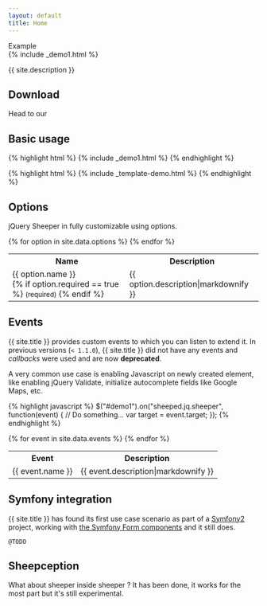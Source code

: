 ```yaml
---
layout: default
title: Home
---
```


<div class="card-demo">
  <div class="card-block">
    <div class="demo-label">Example</div>
    {% include _demo1.html %}
    <script id="demo1-prototype" type="text/template">
      {% include _template-demo.html %}
    </script>
  </div>
</div>

{{ site.description }}

## Download

Head to our

## Basic usage

{% highlight html %}
  {% include _demo1.html %}
{% endhighlight %}

{% highlight html %}
  {% include _template-demo.html %}
{% endhighlight %}

## Options

jQuery Sheeper in fully customizable using options.

<table>
    <tr>
        <th>Name</th>
        <th>Description</th>
    </tr>
    {% for option in site.data.options %}
        <tr>
            <td>
                <span class="docs-highlight">
                    {{ option.name }}<br />
                    {% if option.required == true %}
                        <small class="text-danger">(required)</small>
                    {% endif %}
                </span>
            </td>
            <td>{{ option.description|markdownify }}</td>
        </tr>
    {% endfor %}
</table>

## Events

{{ site.title }} provides custom events to which you can listen to extend it. In previous versions (`< 1.1.0`), {{ site.title }} did not have any events and *callbacks* were used and are now **deprecated**.

A very common use case is enabling Javascript on newly created element, like enabling jQuery Validate, initialize autocomplete fields like Google Maps, etc.

{% highlight javascript %}
$("#demo1").on("sheeped.jq.sheeper", function(event) {
    // Do something...
    var target = event.target;
});
{% endhighlight %}

<table>
    <tr>
        <th>Event</th>
        <th>Description</th>
    </tr>
    {% for event in site.data.events %}
        <tr>
            <td>
                <span class="docs-highlight">{{ event.name }}</span>
            </td>
            <td>{{ event.description|markdownify }}</td>
        </tr>
    {% endfor %}
</table>

## Symfony integration

{{ site.title }} has found its first use case scenario as part of a [Symfony2](https://symfony.com/) project, working with [the Symfony Form components](http://symfony.com/doc/current/components/form/introduction.html) and it still does.

`@TODO`

## Sheepception

What about sheeper inside sheeper ? It has been done, it works for the most part but it's still experimental.

